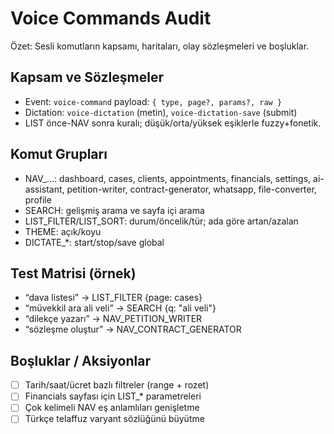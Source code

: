 # Voice Commands Audit

Özet: Sesli komutların kapsamı, haritaları, olay sözleşmeleri ve boşluklar.

## Kapsam ve Sözleşmeler

- Event: `voice-command` payload: `{ type, page?, params?, raw }`
- Dictation: `voice-dictation` (metin), `voice-dictation-save` (submit)
- LIST önce-NAV sonra kuralı; düşük/orta/yüksek eşiklerle fuzzy+fonetik.

## Komut Grupları

- NAV_…: dashboard, cases, clients, appointments, financials, settings, ai-assistant, petition-writer, contract-generator, whatsapp, file-converter, profile
- SEARCH: gelişmiş arama ve sayfa içi arama
- LIST_FILTER/LIST_SORT: durum/öncelik/tür; ada göre artan/azalan
- THEME: açık/koyu
- DICTATE_*: start/stop/save global

## Test Matrisi (örnek)

- “dava listesi” -> LIST_FILTER {page: cases}
- “müvekkil ara ali veli” -> SEARCH {q: "ali veli"}
- “dilekçe yazarı” -> NAV_PETITION_WRITER
- “sözleşme oluştur” -> NAV_CONTRACT_GENERATOR

## Boşluklar / Aksiyonlar

- [ ] Tarih/saat/ücret bazlı filtreler (range + rozet)
- [ ] Financials sayfası için LIST_* parametreleri
- [ ] Çok kelimeli NAV eş anlamlıları genişletme
- [ ] Türkçe telaffuz varyant sözlüğünü büyütme
